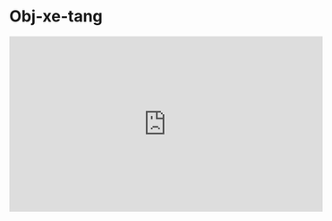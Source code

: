 # Obj-xe-tang
<iframe width="560" height="315" src="https://www.youtube.com/embed/lU1CuU-SZrw" frameborder="0" allowfullscreen></iframe>

